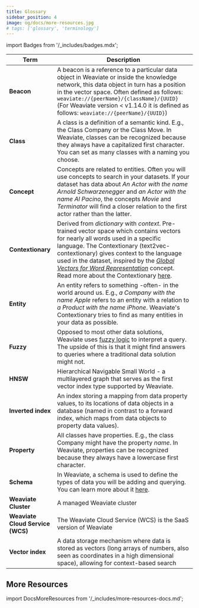```yaml
---
title: Glossary
sidebar_position: 4
image: og/docs/more-resources.jpg
# tags: ['glossary', 'terminology']
---
```

import Badges from '/_includes/badges.mdx';

<Badges/>

| Term | Description |
| --- | --- |
| **Beacon** | A beacon is a reference to a particular data object in Weaviate or inside the knowledge network, this data object in turn has a position in the vector space. Often defined as follows: `weaviate://{peerName}/{className}/{UUID}` (For Weaviate version < v1.14.0 it is defined as follows: `weaviate://{peerName}/{UUID}`) |
| **Class** | A class is a definition of a semantic kind. E.g., the Class Company or the Class Move. In Weaviate, classes can be recognized because they always have a capitalized first character. You can set as many classes with a naming you choose. |
| **Concept** | Concepts are related to entities. Often you will use concepts to search in your datasets. If your dataset has data about _An Actor with the name Arnold Schwarzenegger_ and _an Actor with the name Al Pacino_, the concepts _Movie_ and _Terminator_ will find a closer relation to the first actor rather than the latter. |
| **Contextionary** | Derived from *dictionary* with *context*. Pre-trained vector space which contains vectors for nearly all words used in a specific language. The Contextionary (text2vec-contextionary) gives context to the language used in the dataset, inspired by the [*Global Vectors for Word Representation*](https://github.com/stanfordnlp/GloVe) concept. Read more about the Contextionary [here](/developers/weaviate/modules/retriever-vectorizer-modules/text2vec-contextionary.md). |
| **Entity** | An entity refers to something -often- in the world around us. E.g., _a Company with the name Apple_ refers to an entity with a relation to _a Product with the name iPhone_. Weaviate's Contextionary tries to find as many entities in your data as possible. |
| **Fuzzy** | Opposed to most other data solutions, Weaviate uses [fuzzy logic](https://en.wikipedia.org/wiki/Fuzzy_logic) to interpret a query. The upside of this is that it might find answers to queries where a traditional data solution might not. |
| **HNSW** | Hierarchical Navigable Small World - a multilayered graph that serves as the first vector index type supported by Weaviate. |
| **Inverted index** | An index storing a mapping from data property values, to its locations of data objects in a database (named in contrast to a forward index, which maps from data objects to property data values). |
| **Property** | All classes have properties. E.g., the class Company might have the property _name_. In Weaviate, properties can be recognized because they always have a lowercase first character. |
| **Schema** | In Weaviate, a schema is used to define the types of data you will be adding and querying. You can learn more about it [here](/developers/weaviate/tutorials/how-to-create-a-schema.md). |
| **Weaviate Cluster** | A managed Weaviate cluster |
| **Weaviate Cloud Service (WCS)** | The Weaviate Cloud Service (WCS) is the SaaS version of Weaviate |
| **Vector index** | A data storage mechanism where data is stored as vectors (long arrays of numbers, also seen as coordinates in a high dimensional space), allowing for context-based search |

## More Resources

import DocsMoreResources from '/_includes/more-resources-docs.md';

<DocsMoreResources />